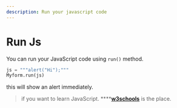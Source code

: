 ```yaml
---
description: Run your javascript code
---
```


# Run Js

You can run your JavaScript code using `run()` method.

```python
js = """alert("Hi");"""
Myform.run(js)
```

this will show an alert immediately.

> if you want to learn JavaScript.   ****[**w3schools**](http://w3schools.com/js) is the place.



